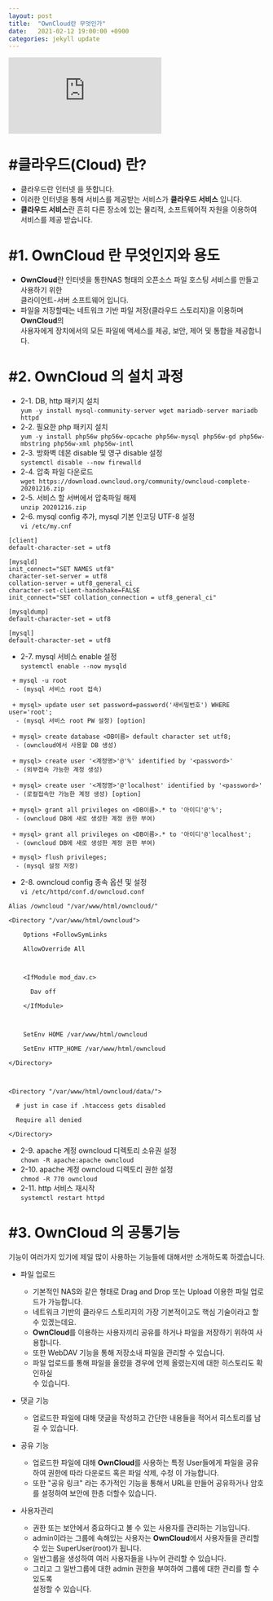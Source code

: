 ```yaml
---
layout: post
title:  "OwnCloud란 무엇인가"
date:   2021-02-12 19:00:00 +0900
categories: jekyll update
---
```


![Cloudimg](https://github.com/dhy02014/dhy02014.github.io/blob/main/_posts/2021-02-12-Welcome-OwnCloud.markdown)

#클라우드(Cloud) 란?
===
 - 클라우드란 인터넷 을 뜻합니다.
 - 이러한 인터넷을 통해 서비스를 제공받는 서비스가 **클라우드 서비스**  입니다.
 - **클라우드 서비스**란 흔히 다른 장소에 있는 물리적, 소프트웨어적 자원을 이용하여   
 서비스를 제공 받습니다.

#1. OwnCloud 란 무엇인지와 용도
===
 - **OwnCloud**란 인터넷을 통한NAS 형태의 오픈소스 파일 호스팅 서비스를 만들고 사용하기 위한  
 클라이언트-서버 소프트웨어 입니다.
 - 파일을 저장할때는 네트워크 기반 파일 저장(클라우드 스토리지)을 이용하며 **OwnCloud**의   
 사용자에게 장치에서의 모든 파일에 액세스를 제공, 보안, 제어 및 통합을 제공합니다.  

#2. OwnCloud 의 설치 과정
===
 * 2-1. DB, http 패키지 설치  
 `yum -y install mysql-community-server wget mariadb-server mariadb httpd`
 * 2-2. 필요한 php 패키지 설치  
 `yum -y install php56w php56w-opcache php56w-mysql php56w-gd php56w-mbstring php56w-xml php56w-intl` 
 * 2-3. 방화벽 데몬 disable 및 영구 disable 설정  
 `systemctl disable --now firewalld` 
 * 2-4. 압축 파일 다운로드  
 `wget https://download.owncloud.org/community/owncloud-complete-20201216.zip`
 * 2-5. 서비스 할 서버에서 압축파일 해제  
 `unzip 20201216.zip`
 * 2-6. mysql config 추가, mysql 기본 인코딩 UTF-8 설정  
 `vi /etc/my.cnf`

```
[client]
default-character-set = utf8

[mysqld]
init_connect="SET NAMES utf8"
character-set-server = utf8
collation-server = utf8_general_ci
character-set-client-handshake=FALSE
init_connect="SET collation_connection = utf8_general_ci"

[mysqldump]
default-character-set = utf8

[mysql]
default-character-set = utf8
```

 * 2-7. mysql 서비스 enable 설정  
 `systemctl enable --now mysqld`

```
 + mysql -u root 
  - (mysql 서비스 root 접속)

 + mysql> update user set password=password('새비밀번호') WHERE user='root';
  - (mysql 서비스 root PW 설정) [option]

 + mysql> create database <DB이름> default character set utf8;
  - (owncloud에서 사용할 DB 생성)

 + mysql> create user '<계정명>'@'%' identified by '<password>' 
  - (외부접속 가능한 계정 생성)

 + mysql> create user '<계정명>'@'localhost' identified by '<password>' 
  - (로컬접속만 가능한 계정 생성) [option]

 + mysql> grant all privileges on <DB이름>.* to '아이디'@'%'; 
  - (owncloud DB에 새로 생성한 계정 권한 부여)

 + mysql> grant all privileges on <DB이름>.* to '아이디'@'localhost'; 
  - (owncloud DB에 새로 생성한 계정 권한 부여)

 + mysql> flush privileges; 
  - (mysql 설정 저장)
```

 * 2-8. owncloud config 종속 옵션 및  설정  
 `vi /etc/httpd/conf.d/owncloud.conf`

```
Alias /owncloud "/var/www/html/owncloud/"

<Directory "/var/www/html/owncloud">

    Options +FollowSymLinks

    AllowOverride All



    <IfModule mod_dav.c>

      Dav off

    </IfModule>



    SetEnv HOME /var/www/html/owncloud

    SetEnv HTTP_HOME /var/www/html/owncloud

</Directory>



<Directory "/var/www/html/owncloud/data/">

  # just in case if .htaccess gets disabled

  Require all denied

</Directory>
```

 * 2-9. apache 계정 owncloud 디렉토리 소유권 설정  
 `chown -R apache:apache owncloud`
 * 2-10. apache 계정 owncloud 디렉토리 권한 설정  
 `chmod -R 770 owncloud`
 * 2-11. http 서비스 재시작  
 `systemctl restart httpd`


#3. OwnCloud 의 공통기능
===
기능이 여러가지 있기에 제일 많이 사용하는 기능들에 대해서만 소개하도록 하겠습니다.

+ 파일 업로드 
  - 기본적인 NAS와 같은 형태로 Drag and Drop 또는 Upload 이용한 파일 업로드가 가능합니다.
  - 네트워크 기반의 클라우드 스토리지의 가장 기본적이고도 핵심 기술이라고 할 수 있겠는데요.
  - **OwnCloud**를 이용하는 사용자끼리 공유를 하거나 파일을 저장하기 위하여 사용합니다.
  - 또한 WebDAV 기능을 통해 저장소내 파일을 관리할 수 있습니다.
  - 파일 업로드를 통해 파일을 올렸을 경우에 언제 올렸는지에 대한 히스토리도 확인하실  
  수 있습니다.

+ 댓글 기능
  - 업로드한 파일에 대해 댓글을 작성하고 간단한 내용들을 적어서 히스토리를 남길 수 있습니다.

+ 공유 기능
  - 업로드한 파일에 대해 **OwnCloud**를 사용하는 특정 User들에게 파일을 공유하여 권한에 따라 다운로드 혹은 파일 삭제, 수정 이 가능합니다.
  - 또한 "공유 링크" 라는 추가적인 기능을 통해서 URL을 만들어 공유하거나 암호를 설정하여 보안에 한층 더할수 있습니다.

+ 사용자관리
  - 권한 또는 보안에서 중요하다고 볼 수 있는 사용자를 관리하는 기능입니다.
  - admin이라는 그룹에 속해있는 사용자는 **OwnCloud**에서 사용자들을 관리할 수 있는 SuperUser(root)가 됩니다.
  - 일반그룹을 생성하여 여러 사용자들을 나누어 관리할 수 있습니다.
  - 그리고 그 일반그룹에 대한 admin 권한을 부여하여 그룹에 대한 관리를 할 수 있도록   
  설정할 수 있습니다.


